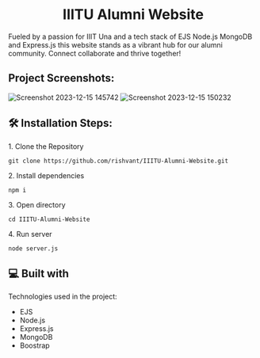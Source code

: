 <h1 align="center" id="title">IIITU Alumni Website</h1>

<p id="description">Fueled by a passion for IIIT Una and a tech stack of EJS Node.js MongoDB and Express.js this website stands as a vibrant hub for our alumni community. Connect collaborate and thrive together!</p>

<h2>Project Screenshots:</h2>

![Screenshot 2023-12-15 145742](https://github.com/rishvant/IIITU-Alumni-Website/assets/118117096/1dfb641f-f722-4936-95e7-569725ee2384)
![Screenshot 2023-12-15 150232](https://github.com/rishvant/IIITU-Alumni-Website/assets/118117096/d16dca6a-33c1-4fbc-9bf9-b5efb3988af2)

<h2>🛠️ Installation Steps:</h2>

<p>1. Clone the Repository</p>

```
git clone https://github.com/rishvant/IIITU-Alumni-Website.git
```

<p>2. Install dependencies</p>

```
npm i
```

<p>3. Open directory</p>

```
cd IIITU-Alumni-Website
```

<p>4. Run server</p>

```
node server.js
```

  
  
<h2>💻 Built with</h2>

Technologies used in the project:

*   EJS
*   Node.js
*   Express.js
*   MongoDB
*   Boostrap
